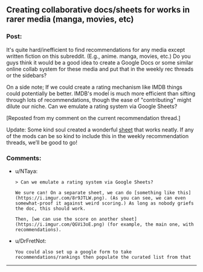 ## Creating collaborative docs/sheets for works in rarer media (manga, movies, etc)

### Post:

It's quite hard/inefficient to find recommendations for any media except written fiction on this subreddit. (E.g., anime. manga, movies, etc.) Do you guys think it would be a good idea to create a Google Docs or some similar online collab system for these media and put that in the weekly rec threads or the sidebars?

On a side note; If we could create a rating mechanism like IMDB things could potentially be better. IMDB's model is much more efficient than sifting through lots of recommendations, though the ease of "contributing" might dilute our niche. Can we emulate a rating system via Google Sheets?

\[Reposted from my comment on the current recommendation thread.\]

Update: Some kind soul created a wonderful [sheet](https://docs.google.com/spreadsheets/d/1Qwg1e7iARJ4a4F3yNTPA-BiwqYo7j4KPcxE1Nz_D5u0) that works neatly. If any of the mods can be so kind to include this in the weekly recommendation threads, we’ll be good to go!

### Comments:

- u/NTaya:
  ```
  > Can we emulate a rating system via Google Sheets?

  We sure can! On a separate sheet, we can do [something like this](https://i.imgur.com/8r9JTLW.png). (As you can see, we can even somewhat-proof it against weird scoring.) As long as nobody griefs the doc, this should work.

  Then, [we can use the score on another sheet](https://i.imgur.com/QGVi3oE.png) (for example, the main one, with recommendations).
  ```

- u/DrFretNot:
  ```
  You could also set up a google form to take recommendations/rankings then populate the curated list from that
  ```

---

